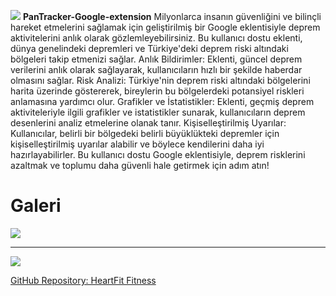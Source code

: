   ![]([https://raw.githubusercontent.com/Globipedi/HeartFit/b70a66ac1d3b5b82d4bb84402984983f845c1cbd/img/logo-heartfit.svg](https://raw.githubusercontent.com/Globipedi/PanTracker-Google-extension/e2ebc85a6ea85d25f2168338460ea4698cc722c8/images/pan16.svg))
**PanTracker-Google-extension**
Milyonlarca insanın güvenliğini ve bilinçli hareket etmelerini sağlamak için geliştirilmiş bir Google eklentisiyle deprem aktivitelerini anlık olarak gözlemleyebilirsiniz. Bu kullanıcı dostu eklenti, dünya genelindeki depremleri ve Türkiye'deki deprem riski altındaki bölgeleri takip etmenizi sağlar.  Anlık Bildirimler: Eklenti, güncel deprem verilerini anlık olarak sağlayarak, kullanıcıların hızlı bir şekilde haberdar olmasını sağlar.  Risk Analizi: Türkiye'nin deprem riski altındaki bölgelerini harita üzerinde göstererek, bireylerin bu bölgelerdeki potansiyel riskleri anlamasına yardımcı olur.  Grafikler ve İstatistikler: Eklenti, geçmiş deprem aktiviteleriyle ilgili grafikler ve istatistikler sunarak, kullanıcıların deprem desenlerini analiz etmelerine olanak tanır.  Kişiselleştirilmiş Uyarılar: Kullanıcılar, belirli bir bölgedeki belirli büyüklükteki depremler için kişiselleştirilmiş uyarılar alabilir ve böylece kendilerini daha iyi hazırlayabilirler.  Bu kullanıcı dostu Google eklentisiyle, deprem risklerini azaltmak ve toplumu daha güvenli hale getirmek için adım atın!

# Galeri
![]([https://github.com/Globipedi/HeartFit/blob/main/instagram-post/Web%20Sitesi/gonderiweb1.png?raw=true](https://github.com/Globipedi/PanTracker-Google-extension/blob/main/images/%C3%B6n.png?raw=true))

---
![]([https://github.com/Globipedi/HeartFit/blob/main/instagram-post/Web%20Sitesi/iPad.png?raw=true](https://github.com/Globipedi/PanTracker-Google-extension/blob/main/images/chrome-ex.png?raw=true))

[GitHub Repository: HeartFit Fitness](https://github.com/Globipedi/HeartFit)

